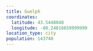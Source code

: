 ```yaml
---
title: Guelph
coordinates:
  latitude: 43.5448048
  longitude: -80.24816659999999
location_type: city
population: 143740
---
```

